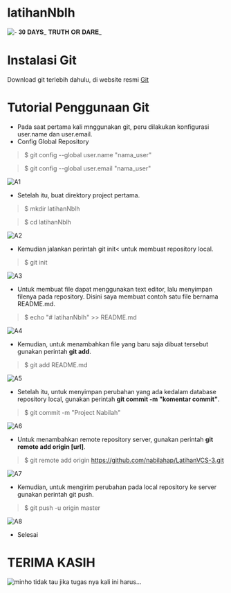 # latihanNblh
![- 𝟑𝟎 𝐃𝐀𝐘𝐒_ 𝐓𝐑𝐔𝐓𝐇 𝐎𝐑 𝐃𝐀𝐑𝐄_](https://user-images.githubusercontent.com/92380488/137579775-a6b6a033-94b3-4601-b69e-8ca66e762288.gif)


# Instalasi Git
Download git terlebih dahulu, di website resmi [Git](https://git-scm.com/download)
# Tutorial Penggunaan Git
- Pada saat pertama kali mnggunakan git, peru dilakukan konfigurasi user.name dan user.email.
- Config Global Repository
> $ git config --global user.name "nama_user"

> $ git config --global user.email "nama_user"


![A1](https://user-images.githubusercontent.com/92380488/137577098-7bba163e-ab5f-4d91-917c-c96bd454d2d8.JPG)

- Setelah itu, buat direktory project pertama.
> $ mkdir latihanNblh

> $ cd latihanNblh

![A2](https://user-images.githubusercontent.com/92380488/137577331-67a50be9-f8c7-4682-8198-6ea01b187735.JPG)

- Kemudian jalankan perintah git init< untuk membuat repository local.
> $ git init

![A3](https://user-images.githubusercontent.com/92380488/137577808-c512c23d-74e5-4cbb-8cb5-77fcc2b91421.JPG)

- Untuk membuat file dapat menggunakan text editor, lalu menyimpan filenya pada repository. Disini saya membuat contoh satu file bernama README.md.
> $ echo "# latihanNblh" >> README.md

![A4](https://user-images.githubusercontent.com/92380488/137578108-c509b621-9910-46dc-9d7b-e612e81eca53.JPG)

- Kemudian, untuk menambahkan file yang baru saja dibuat tersebut gunakan perintah **git add**.
> $ git add README.md

![A5](https://user-images.githubusercontent.com/92380488/137578195-564b1554-d0a8-41d4-be32-c59f796d35a7.JPG)

- Setelah itu, untuk menyimpan perubahan yang ada kedalam database repository local, gunakan perintah **git commit -m "komentar commit"**.
> $ git commit -m "Project Nabilah"

![A6](https://user-images.githubusercontent.com/92380488/137578283-29139fdc-500b-42e0-876c-4422609f8006.JPG)

- Untuk menambahkan remote repository server, gunakan perintah **git remote add origin [url]**.
> $ git remote add origin https://github.com/nabilahap/LatihanVCS-3.git

![A7](https://user-images.githubusercontent.com/92380488/137578446-cb64a92b-1a05-4e79-8fd9-597af0bd365b.JPG)

- Kemudian, untuk mengirim perubahan pada local repository ke server gunakan perintah git push.
> $ git push -u origin master

![A8](https://user-images.githubusercontent.com/92380488/137578561-2c9249ac-09e6-410d-a660-85433a71628c.JPG)

- Selesai

# TERIMA KASIH
![minho tidak tau jika tugas nya kali ini harus…](https://user-images.githubusercontent.com/92380488/137579891-d9e8aa2c-911c-4752-9b4c-1030ed8914fe.gif)


